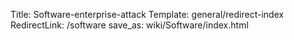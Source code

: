 Title: Software-enterprise-attack
Template: general/redirect-index
RedirectLink: /software
save_as: wiki/Software/index.html
